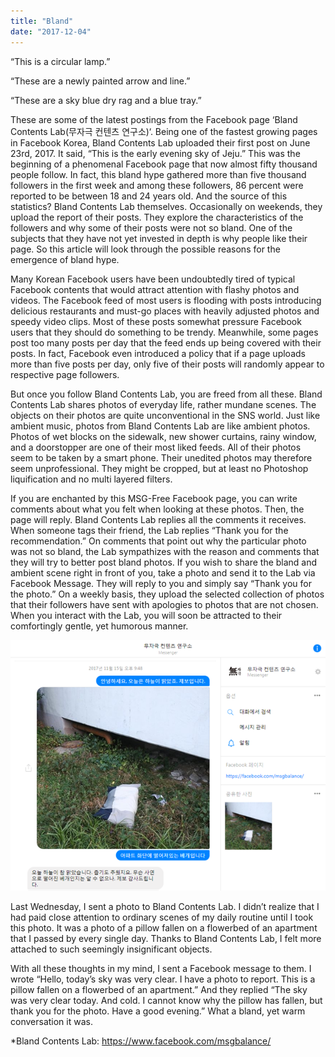 ```yaml
---
title: "Bland"
date: "2017-12-04"
---
```


“This is a circular lamp.”

“These are a newly painted arrow and line.”

“These are a sky blue dry rag and a blue tray.”

These are some of the latest postings from the Facebook page ‘Bland Contents Lab(무자극 컨텐츠 연구소)‘. Being one of the fastest growing pages in Facebook Korea, Bland Contents Lab uploaded their first post on June 23rd, 2017. It said, “This is the early evening sky of Jeju.” This was the beginning of a phenomenal Facebook page that now almost fifty thousand people follow. In fact, this bland hype gathered more than five thousand followers in the first week and among these followers, 86 percent were reported to be between 18 and 24 years old. And the source of this statistics? Bland Contents Lab themselves. Occasionally on weekends, they upload the report of their posts. They explore the characteristics of the followers and why some of their posts were not so bland. One of the subjects that they have not yet invested in depth is why people like their page. So this article will look through the possible reasons for the emergence of bland hype.

Many Korean Facebook users have been undoubtedly tired of typical Facebook contents that would attract attention with flashy photos and videos. The Facebook feed of most users is flooding with posts introducing delicious restaurants and must-go places with heavily adjusted photos and speedy video clips. Most of these posts somewhat pressure Facebook users that they should do something to be trendy. Meanwhile, some pages post too many posts per day that the feed ends up being covered with their posts. In fact, Facebook even introduced a policy that if a page uploads more than five posts per day, only five of their posts will randomly appear to respective page followers.

But once you follow Bland Contents Lab, you are freed from all these. Bland Contents Lab shares photos of everyday life, rather mundane scenes. The objects on their photos are quite unconventional in the SNS world. Just like ambient music, photos from Bland Contents Lab are like ambient photos. Photos of wet blocks on the sidewalk, new shower curtains, rainy window, and a doorstopper are one of their most liked feeds. All of their photos seem to be taken by a smart phone. Their unedited photos may therefore seem unprofessional. They might be cropped, but at least no Photoshop liquification and no multi layered filters.

If you are enchanted by this MSG-Free Facebook page, you can write comments about what you felt when looking at these photos. Then, the page will reply. Bland Contents Lab replies all the comments it receives. When someone tags their friend, the Lab replies “Thank you for the recommendation.” On comments that point out why the particular photo was not so bland, the Lab sympathizes with the reason and comments that they will try to better post bland photos. If you wish to share the bland and ambient scene right in front of you, take a photo and send it to the Lab via Facebook Message. They will reply to you and simply say “Thank you for the photo.” On a weekly basis, they upload the selected collection of photos that their followers have sent with apologies to photos that are not chosen. When you interact with the Lab, you will soon be attracted to their comfortingly gentle, yet humorous manner.

![pasted image 0 2](images/pasted-image-0-2.png)

Last Wednesday, I sent a photo to Bland Contents Lab. I didn’t realize that I had paid close attention to ordinary scenes of my daily routine until I took this photo. It was a photo of a pillow fallen on a flowerbed of an apartment that I passed by every single day. Thanks to Bland Contents Lab, I felt more attached to such seemingly insignificant objects.

With all these thoughts in my mind, I sent a Facebook message to them. I wrote “Hello, today’s sky was very clear. I have a photo to report. This is a pillow fallen on a flowerbed of an apartment.” And they replied “The sky was very clear today. And cold. I cannot know why the pillow has fallen, but thank you for the photo. Have a good evening.” What a bland, yet warm conversation it was.

\*Bland Contents Lab: https://www.facebook.com/msgbalance/
